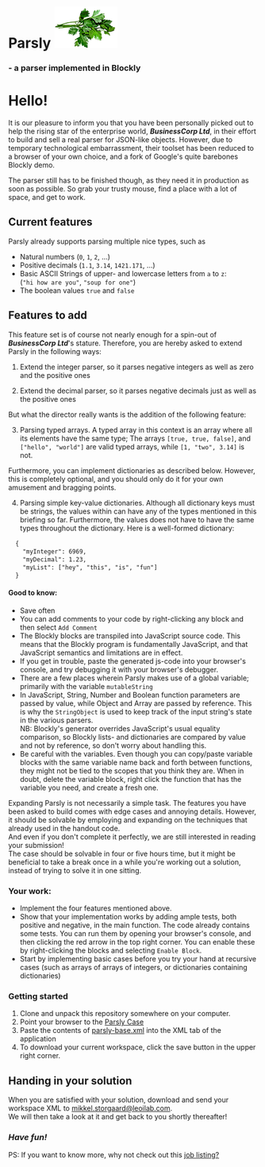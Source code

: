 # **Parsly** ![](parsley.png)  
### - a parser implemented in Blockly

# Hello!
It is our pleasure to inform you that you have been personally picked out to help the rising star of the enterprise world, _***BusinessCorp Ltd***_, 
in their effort to build and sell a real parser for JSON-like objects.
However, due to temporary technological embarrassment, their toolset has been reduced to a browser of your own choice, and a fork of Google's quite barebones Blockly demo.

The parser still has to be finished though, as they need it in production as soon as possible.
So grab your trusty mouse, find a place with a lot of space, and get to work.

## Current features
Parsly already supports parsing multiple nice types, such as
  - Natural numbers (`0`, `1`, `2`, ...)
  - Positive decimals (`1.1`, `3.14`, `1421.171`, ...)
  - Basic ASCII Strings of upper- and lowercase letters from `a` to `z`:  
  (`"hi how are you"`, `"soup for one"`)
  - The boolean values `true` and `false`

## Features to add
This feature set is of course not nearly enough for a spin-out of _***BusinessCorp Ltd***_'s stature.
Therefore, you are hereby asked to extend Parsly in the following ways:
  1. Extend the integer parser, so it parses negative integers as well as zero and the positive ones  

  2. Extend the decimal parser, so it parses negative decimals just as well as the positive ones  

But what the director really wants is the addition of the following feature:

  3. Parsing typed arrays. A typed array in this context is an array where all its elements have the same type;
  The arrays `[true, true, false]`, and `["hello", "world"]` are valid typed arrays, while `[1, "two", 3.14]` is not.  
  
Furthermore, you can implement dictionaries as described below. However, this is completely optional, and you should only do it for your own amusement and bragging points.

  4. Parsing simple key-value dictionaries. Although all dictionary keys must be strings, the values within can have any of the types mentioned in this briefing so far.
  Furthermore, the values does not have to have the same types throughout the dictionary. 
  Here is a well-formed dictionary:
```
  {
    "myInteger": 6969,
    "myDecimal": 1.23,
    "myList": ["hey", "this", "is", "fun"]
  }
```
 
#### Good to know:
* Save often
* You can add comments to your code by right-clicking any block and then select `Add Comment`
* The Blockly blocks are transpiled into JavaScript source code.
This means that the Blockly program is fundamentally JavaScript, and that JavaScript semantics and limitations are in effect.
* If you get in trouble, paste the generated js-code into your browser's console, and try debugging it with your browser's debugger.
* There are a few places wherein Parsly makes use of a global variable; primarily with the variable `mutableString`
* In JavaScript, String, Number and Boolean function parameters are passed by value, while Object and Array are passed by reference. This is why the `StringObject` is used to keep track of the input string's state in the various parsers.  
NB: Blockly's generator overrides JavaScript's usual equality comparison, so Blockly lists- and dictionaries are compared by value and not by reference, so don't worry about handling this.
* Be careful with the variables. Even though you can copy/paste variable blocks with the same variable name back and forth between functions,
they might not be tied to the scopes that you think they are. When in doubt, delete the variable block, right click the function that has the variable you need, and create a fresh one.

Expanding Parsly is not necessarily a simple task. The features you have been asked to build comes with edge cases and annoying details.
However, it should be solvable by employing and expanding on the techniques that already used in the handout code.  
And even if you don't complete it perfectly, we are still interested in reading your submission!  
The case should be solvable in four or five hours time, but it might be beneficial to take a break once in a while you're working out a solution, instead of trying to solve it in one sitting.

### Your work:
* Implement the four features mentioned above.
* Show that your implementation works by adding ample tests, both positive and negative, in the main function.
The code already contains some tests. You can run them by opening your browser's console, and then clicking the red arrow in the top right corner.
You can enable these by right-clicking the blocks and selecting `Enable Block`.
* Start by implementing basic cases before you try your hand at recursive cases (such as arrays of arrays of integers, or dictionaries containing dictionaries)

### Getting started
1. Clone and unpack this repository somewhere on your computer.
2. Point your browser to the [Parsly Case](parsly.html)
3. Paste the contents of [parsly-base.xml](parsly-base.xml) into the XML tab of the application
4. To download your current workspace, click the save button in the upper right corner.

## Handing in your solution
When you are satisfied with your solution, download and send your workspace XML to [mikkel.storgaard@leoilab.com](mailto:mikkel.storgaard@leoilab.com).  
We will then take a look at it and get back to you shortly thereafter!

### _Have fun!_

PS: If you want to know more, why not check out this [job listing?](https://leoinnovationlab.com/job-vacancies-student-developer/)  
